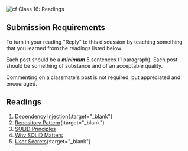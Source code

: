 ![cf](http://i.imgur.com/7v5ASc8.png) Class 16: Readings

## Submission Requirements
To turn in your reading "Reply" to this discussion by teaching something that you learned from the 
readings listed below.

Each post should be a ***minimum*** 5 sentences (1 paragraph). Each post should be something of substance and 
of an acceptable quality. 

Commenting on a classmate's post is not required, but appreciated and encouraged.


## Readings
1. [Dependency Injection](https://docs.microsoft.com/en-us/aspnet/core/fundamentals/dependency-injection){:target="_blank"} 
2. [Repository Pattern](https://docs.microsoft.com/en-us/aspnet/core/fundamentals/repository-pattern?view=aspnetcore-2.1){:target="_blank"} 
3. [SOLID Principles](https://www.telerik.com/blogs/30-days-of-tdd-day-five-make-your-code-solid)
4. [Why SOLID Matters](https://www.telerik.com/blogs/why-solid-matters)
3. [User Secrets](../Resources/UserSecrets.md){:target="_blank"} 